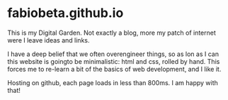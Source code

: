 # fabiobeta.github.io

This is my Digital Garden. Not exactly a blog, more my patch of internet were I leave ideas and links.

I have a deep belief that we often overengineer things, so as lon as I can this website is goingto be minimalistic: html and css, rolled by hand. 
This forces me to re-learn a bit of the basics of web development, and I like it.

Hosting on github, each page loads in less than 800ms. I am happy with that!
